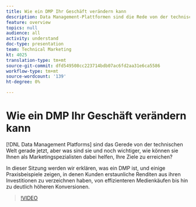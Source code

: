 ```yaml
---
title: Wie ein DMP Ihr Geschäft verändern kann
description: Data Management-Plattformen sind die Rede von der technischen Welt gerade jetzt, aber was sind sie und noch wichtiger, wie können sie Ihnen helfen, wie Marketing-Fachleute Ihre Ziele zu verwirklichen? In dieser Sitzung werden wir erklären, was ein DMP ist, und einige Praxisbeispiele zeigen, in denen Kunden erstaunliche Renditen aus ihren Investitionen zu verzeichnen haben, von effizienteren Medienkäufen bis hin zu deutlich höheren Konversionen.
feature: overview
topics: null
audience: all
activity: understand
doc-type: presentation
team: Technical Marketing
kt: 4025
translation-type: tm+mt
source-git-commit: dfd549508cc223714bdb07ac6fd2aa31e6ca5586
workflow-type: tm+mt
source-wordcount: '139'
ht-degree: 0%

---
```



# Wie ein DMP Ihr Geschäft verändern kann

[!DNL Data Management Platforms] sind das Gerede von der technischen Welt gerade jetzt, aber was sind sie und noch wichtiger, wie können sie Ihnen als Marketingspezialisten dabei helfen, Ihre Ziele zu erreichen?

In dieser Sitzung werden wir erklären, was ein DMP ist, und einige Praxisbeispiele zeigen, in denen Kunden erstaunliche Renditen aus ihren Investitionen zu verzeichnen haben, von effizienteren Medienkäufen bis hin zu deutlich höheren Konversionen.

>[!VIDEO](https://video.tv.adobe.com/v/29770/?quality=12)
